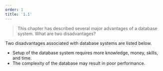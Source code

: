 ```yaml
---
order: 1
title: '1.1'
---
```

> This chapter has described several major advantages of a database system. What are two disadvantages?

Two disadvantages associated with database systems are listed below.
* Setup of the database system requires more knowledge, money, skills, and time. 
* The complexity of the database may result in poor performance. 